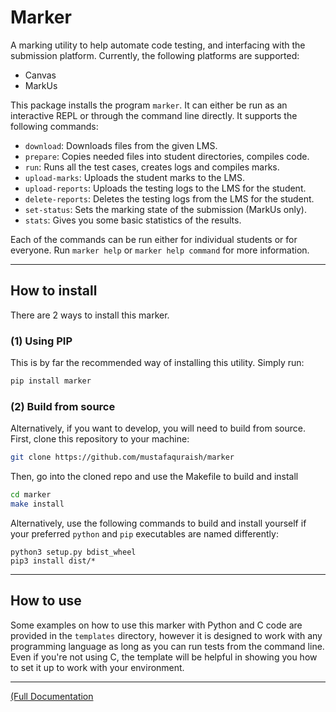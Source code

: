 # Marker

A marking utility to help automate code testing, and interfacing with the submission platform. Currently, the following platforms are supported:

- Canvas
- MarkUs


This package installs the program `marker`. It can either be run as an interactive REPL or through the command line directly. It supports the following commands:

- `download`: Downloads files from the given LMS.
- `prepare`: Copies needed files into student directories, compiles code.
- `run`: Runs all the test cases, creates logs and compiles marks.
- `upload-marks`: Uploads the student marks to the LMS.
- `upload-reports`: Uploads the testing logs to the LMS for the student.
- `delete-reports`: Deletes the testing logs from the LMS for the student.
- `set-status`: Sets the marking state of the submission (MarkUs only).
- `stats`: Gives you some basic statistics of the results.

Each of the commands can be run either for individual students or for everyone. Run `marker help` or `marker help command` for more information.

---

## How to install

There are 2 ways to install this marker. 

### (1) Using PIP
This is by far the recommended way of installing this utility. Simply run:
```bash
pip install marker
```

### (2) Build from source

Alternatively, if you want to develop, you will need to build from source. First, clone this repository to your machine:

```bash
git clone https://github.com/mustafaquraish/marker
```

Then, go into the cloned repo and use the Makefile to build and install
```bash
cd marker
make install
```

Alternatively, use the following commands to build and install yourself if your preferred `python` and `pip` executables are named differently:

```
python3 setup.py bdist_wheel
pip3 install dist/*     
```

---

## How to use

Some examples on how to use this marker with Python and C code are provided
in the `templates` directory, however it is designed to work with any programming
language as long as you can run tests from the command line. Even if you're not
using C, the template will be helpful in showing you how to set it up to work
with your environment.

---

[(Full Documentation](https://marker-docs.readthedocs.io/en/latest/)

